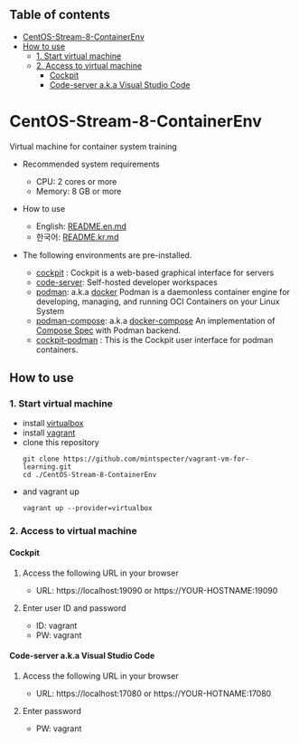 ## Table of contents

* [CentOS-Stream-8-ContainerEnv](#centos-stream-8-containerenv)
* [How to use](#how-to-use)
  * [1. Start virtual machine](#1-start-virtual-machine)
  * [2. Access to virtual machine](#2-access-to-virtual-machine)
    * [Cockpit](#cockpit)
    * [Code-server a.k.a Visual Studio Code](#code-server-aka-visual-studio-code)

# CentOS-Stream-8-ContainerEnv

Virtual machine for container system training

  * Recommended system requirements
    - CPU: 2 cores or more
    - Memory: 8 GB or more

  * How to use
    - English: [README.en.md](README.en.md)
    - 한국어: [README.kr.md](README.ko.md)

  * The following environments are pre-installed.
    * [cockpit](https://cockpit-project.org/) : Cockpit is a web-based graphical interface for servers
    * [code-server](https://coder.com/): Self-hosted developer workspaces
    * [podman](https://podman.io/): a.k.a [docker](https://www.docker.com/) Podman is a daemonless container engine for developing, managing, and running OCI Containers on your Linux System
    * [podman-compose](https://github.com/containers/podman-compose): a.k.a [docker-compose](https://docs.docker.com/compose/) An implementation of [Compose Spec](https://compose-spec.io/) with Podman backend. 
    * [cockpit-podman](https://github.com/cockpit-project/cockpit-podman) : This is the Cockpit user interface for podman containers.

## How to use

### 1. Start virtual machine
   * install [virtualbox](https://www.virtualbox.org/)
   * install [vagrant](https://www.vagrantup.com/)
   * clone this repository 
     ```
     git clone https://github.com/mintspecter/vagrant-vm-for-learning.git
     cd ./CentOS-Stream-8-ContainerEnv
     ```
   * and vagrant up
     ```
     vagrant up --provider=virtualbox
     ```
### 2. Access to virtual machine

#### Cockpit

1. Access the following URL in your browser
   - URL: https://localhost:19090 or https://YOUR-HOSTNAME:19090
	  
2. Enter user ID and password
   - ID: vagrant
   - PW: vagrant

#### Code-server a.k.a Visual Studio Code

1. Access the following URL in your browser
   - URL: https://localhost:17080 or https://YOUR-HOTNAME:17080

2. Enter password
   - PW: vagrant
